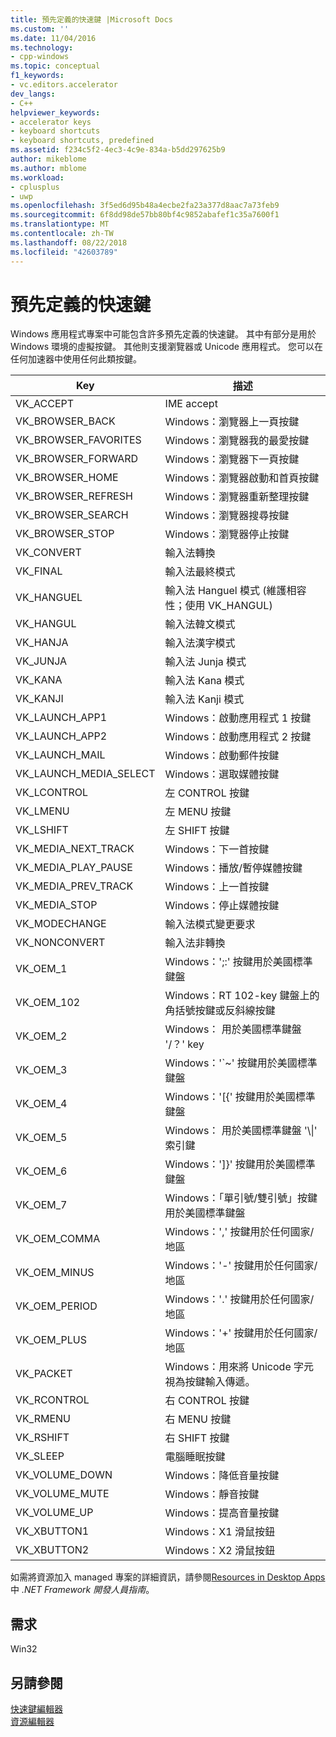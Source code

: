 ```yaml
---
title: 預先定義的快速鍵 |Microsoft Docs
ms.custom: ''
ms.date: 11/04/2016
ms.technology:
- cpp-windows
ms.topic: conceptual
f1_keywords:
- vc.editors.accelerator
dev_langs:
- C++
helpviewer_keywords:
- accelerator keys
- keyboard shortcuts
- keyboard shortcuts, predefined
ms.assetid: f234c5f2-4ec3-4c9e-834a-b5dd297625b9
author: mikeblome
ms.author: mblome
ms.workload:
- cplusplus
- uwp
ms.openlocfilehash: 3f5ed6d95b48a4ecbe2fa23a377d8aac7a73feb9
ms.sourcegitcommit: 6f8dd98de57bb80bf4c9852abafef1c35a7600f1
ms.translationtype: MT
ms.contentlocale: zh-TW
ms.lasthandoff: 08/22/2018
ms.locfileid: "42603789"
---
```

# <a name="predefined-accelerator-keys"></a>預先定義的快速鍵

Windows 應用程式專案中可能包含許多預先定義的快速鍵。 其中有部分是用於 Windows 環境的虛擬按鍵。 其他則支援瀏覽器或 Unicode 應用程式。 您可以在任何加速器中使用任何此類按鍵。

|Key|描述|
|---------|-----------------|
|VK_ACCEPT|IME accept|
|VK_BROWSER_BACK|Windows：瀏覽器上一頁按鍵|
|VK_BROWSER_FAVORITES|Windows：瀏覽器我的最愛按鍵|
|VK_BROWSER_FORWARD|Windows：瀏覽器下一頁按鍵|
|VK_BROWSER_HOME|Windows：瀏覽器啟動和首頁按鍵|
|VK_BROWSER_REFRESH|Windows：瀏覽器重新整理按鍵|
|VK_BROWSER_SEARCH|Windows：瀏覽器搜尋按鍵|
|VK_BROWSER_STOP|Windows：瀏覽器停止按鍵|
|VK_CONVERT|輸入法轉換|
|VK_FINAL|輸入法最終模式|
|VK_HANGUEL|輸入法 Hanguel 模式 (維護相容性；使用 VK_HANGUL)|
|VK_HANGUL|輸入法韓文模式|
|VK_HANJA|輸入法漢字模式|
|VK_JUNJA|輸入法 Junja 模式|
|VK_KANA|輸入法 Kana 模式|
|VK_KANJI|輸入法 Kanji 模式|
|VK_LAUNCH_APP1|Windows：啟動應用程式 1 按鍵|
|VK_LAUNCH_APP2|Windows：啟動應用程式 2 按鍵|
|VK_LAUNCH_MAIL|Windows：啟動郵件按鍵|
|VK_LAUNCH_MEDIA_SELECT|Windows：選取媒體按鍵|
|VK_LCONTROL|左 CONTROL 按鍵|
|VK_LMENU|左 MENU 按鍵|
|VK_LSHIFT|左 SHIFT 按鍵|
|VK_MEDIA_NEXT_TRACK|Windows：下一首按鍵|
|VK_MEDIA_PLAY_PAUSE|Windows：播放/暫停媒體按鍵|
|VK_MEDIA_PREV_TRACK|Windows：上一首按鍵|
|VK_MEDIA_STOP|Windows：停止媒體按鍵|
|VK_MODECHANGE|輸入法模式變更要求|
|VK_NONCONVERT|輸入法非轉換|
|VK_OEM_1|Windows：';:' 按鍵用於美國標準鍵盤|
|VK_OEM_102|Windows：RT 102-key 鍵盤上的角括號按鍵或反斜線按鍵|
|VK_OEM_2|Windows： 用於美國標準鍵盤 '/？' key|
|VK_OEM_3|Windows：'`~' 按鍵用於美國標準鍵盤|
|VK_OEM_4|Windows：'[{' 按鍵用於美國標準鍵盤|
|VK_OEM_5|Windows： 用於美國標準鍵盤 '\\&#124;' 索引鍵|
|VK_OEM_6|Windows：']}' 按鍵用於美國標準鍵盤|
|VK_OEM_7|Windows：「單引號/雙引號」按鍵用於美國標準鍵盤|
|VK_OEM_COMMA|Windows：',' 按鍵用於任何國家/地區|
|VK_OEM_MINUS|Windows：'-' 按鍵用於任何國家/地區|
|VK_OEM_PERIOD|Windows：'.' 按鍵用於任何國家/地區|
|VK_OEM_PLUS|Windows：'+' 按鍵用於任何國家/地區|
|VK_PACKET|Windows：用來將 Unicode 字元視為按鍵輸入傳遞。|
|VK_RCONTROL|右 CONTROL 按鍵|
|VK_RMENU|右 MENU 按鍵|
|VK_RSHIFT|右 SHIFT 按鍵|
|VK_SLEEP|電腦睡眠按鍵|
|VK_VOLUME_DOWN|Windows：降低音量按鍵|
|VK_VOLUME_MUTE|Windows：靜音按鍵|
|VK_VOLUME_UP|Windows：提高音量按鍵|
|VK_XBUTTON1|Windows：X1 滑鼠按鈕|
|VK_XBUTTON2|Windows：X2 滑鼠按鈕|

如需將資源加入 managed 專案的詳細資訊，請參閱[Resources in Desktop Apps](/dotnet/framework/resources/index)中 *.NET Framework 開發人員指南*。

## <a name="requirements"></a>需求

Win32

## <a name="see-also"></a>另請參閱

[快速鍵編輯器](../windows/accelerator-editor.md)  
[資源編輯器](../windows/resource-editors.md)